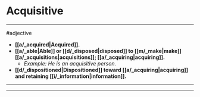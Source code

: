 # Acquisitive
---
#adjective
- **[[a/_acquired|Acquired]].**
- **[[a/_able|Able]] or [[d/_disposed|disposed]] to [[m/_make|make]] [[a/_acquisitions|acquisitions]]; [[a/_acquiring|acquiring]].**
	- _Example: He is an acquisitive person._
- **[[d/_dispositioned|Dispositioned]] toward [[a/_acquiring|acquiring]] and retaining [[i/_information|information]].**
---
---

